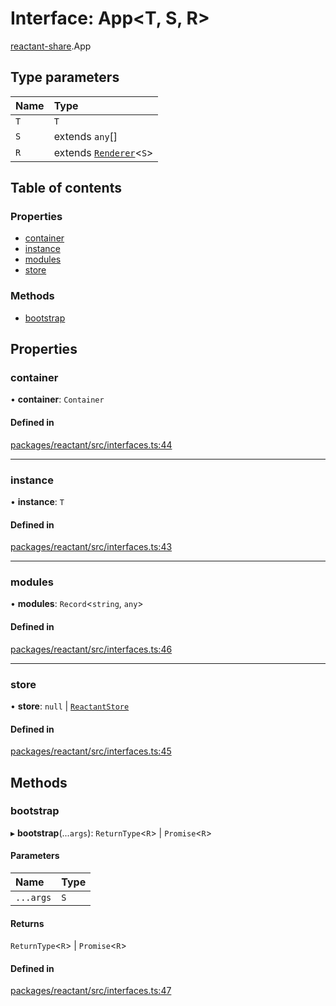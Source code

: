 # Interface: App<T, S, R\>

[reactant-share](../modules/reactant_share.md).App

## Type parameters

| Name | Type |
| :------ | :------ |
| `T` | `T` |
| `S` | extends `any`[] |
| `R` | extends [`Renderer`](../modules/reactant_share.md#renderer)<`S`\> |

## Table of contents

### Properties

- [container](reactant_share.App.md#container)
- [instance](reactant_share.App.md#instance)
- [modules](reactant_share.App.md#modules)
- [store](reactant_share.App.md#store)

### Methods

- [bootstrap](reactant_share.App.md#bootstrap)

## Properties

### container

• **container**: `Container`

#### Defined in

[packages/reactant/src/interfaces.ts:44](https://github.com/unadlib/reactant/blob/46d47605/packages/reactant/src/interfaces.ts#L44)

___

### instance

• **instance**: `T`

#### Defined in

[packages/reactant/src/interfaces.ts:43](https://github.com/unadlib/reactant/blob/46d47605/packages/reactant/src/interfaces.ts#L43)

___

### modules

• **modules**: `Record`<`string`, `any`\>

#### Defined in

[packages/reactant/src/interfaces.ts:46](https://github.com/unadlib/reactant/blob/46d47605/packages/reactant/src/interfaces.ts#L46)

___

### store

• **store**: ``null`` \| [`ReactantStore`](../modules/reactant_share.md#reactantstore)

#### Defined in

[packages/reactant/src/interfaces.ts:45](https://github.com/unadlib/reactant/blob/46d47605/packages/reactant/src/interfaces.ts#L45)

## Methods

### bootstrap

▸ **bootstrap**(...`args`): `ReturnType`<`R`\> \| `Promise`<`R`\>

#### Parameters

| Name | Type |
| :------ | :------ |
| `...args` | `S` |

#### Returns

`ReturnType`<`R`\> \| `Promise`<`R`\>

#### Defined in

[packages/reactant/src/interfaces.ts:47](https://github.com/unadlib/reactant/blob/46d47605/packages/reactant/src/interfaces.ts#L47)
